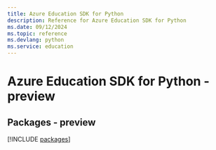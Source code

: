 ```yaml
---
title: Azure Education SDK for Python
description: Reference for Azure Education SDK for Python
ms.date: 09/12/2024
ms.topic: reference
ms.devlang: python
ms.service: education
---
```

# Azure Education SDK for Python - preview
## Packages - preview
[!INCLUDE [packages](education-index.md)]